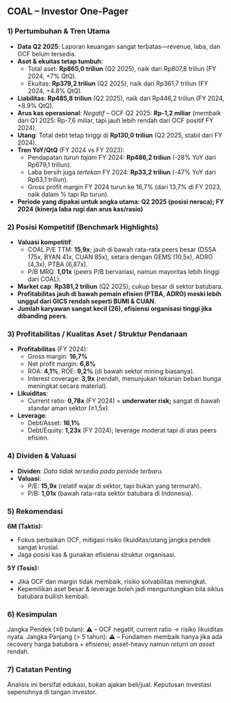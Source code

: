 ## COAL – Investor One-Pager

### 1) Pertumbuhan & Tren Utama

- **Data Q2 2025**: Laporan keuangan sangat terbatas—revenue, laba, dan OCF belum tersedia.
- **Aset & ekuitas tetap tumbuh**:
  - Total aset: **Rp865,0 triliun** (Q2 2025), naik dari Rp807,8 triliun (FY 2024, +7% QtQ).
  - Ekuitas: **Rp379,2 triliun** (Q2 2025), naik dari Rp361,7 triliun (FY 2024, +4.8% QtQ).
- **Liabilitas**: **Rp485,8 triliun** (Q2 2025), naik dari Rp446,2 triliun (FY 2024, +8.9% QtQ).
- **Arus kas operasional**: *Negatif* – OCF Q2 2025: **Rp-1,2 miliar** (membaik dari Q1 2025: Rp-7,6 miliar, tapi jauh lebih rendah dari OCF positif FY 2024).
- **Utang**: Total debt tetap tinggi di **Rp130,0 triliun** (Q2 2025, stabil dari FY 2024).
- **Tren YoY/QtQ** (FY 2024 vs FY 2023):
  - Pendapatan *turun tajam* FY 2024: **Rp486,2 triliun** (-28% YoY dari Rp679,1 triliun).
  - Laba bersih juga *tertekan* FY 2024: **Rp33,2 triliun** (-47% YoY dari Rp63,1 triliun).
  - Gross profit margin FY 2024 turun ke 16,7% (dari 13,7% di FY 2023, naik dalam % tapi Rp turun).
- **Periode yang dipakai untuk angka utama: Q2 2025 (posisi neraca); FY 2024 (kinerja laba rugi dan arus kas/rasio)**

### 2) Posisi Kompetitif (Benchmark Highlights)

- **Valuasi kompetitif**: 
  - COAL P/E TTM: **15,9x**; jauh di bawah rata-rata peers besar (DSSA 175x, BYAN 41x, CUAN 85x), setara dengan GEMS (10,5x), ADRO (4,3x), PTBA (6,87x).
  - P/B MRQ: **1,01x** (peers P/B bervariasi, namun mayoritas lebih tinggi dari COAL).
- **Market cap**: **Rp381,2 triliun** (Q2 2025); cukup besar di sektor batubara.
- **Profitabilitas jauh di bawah pemain efisien (PTBA, ADRO) meski lebih unggul dari GICS rendah seperti BUMI & CUAN**.
- **Jumlah karyawan sangat kecil (26), efisiensi organisasi tinggi jika dibanding peers**.

### 3) Profitabilitas / Kualitas Aset / Struktur Pendanaan

- **Profitabilitas** (FY 2024):
  - Gross margin: **16,7%**
  - Net profit margin: **6,8%**
  - ROA: **4,1%**, ROE: **9,2%** (di bawah sektor mining biasanya).
  - Interest coverage: **3,9x** (rendah, menunjukan tekanan beban bunga meningkat secara material).
- **Likuiditas**:
  - Current ratio: **0,78x** (FY 2024) = **underwater risk;** sangat di bawah standar aman sektor (≥1,5x).
- **Leverage**:
  - Debt/Asset: **16,1%**
  - Debt/Equity: **1,23x** (FY 2024); leverage moderat tapi di atas peers efisien.

### 4) Dividen & Valuasi

- **Dividen**: *Data tidak tersedia pada periode terbaru*.
- **Valuasi**:
  - P/E: **15,9x** (relatif wajar di sektor, tapi bukan yang termurah).
  - P/B: **1,01x** (bawah rata-rata sektor batubara di Indonesia).
 
### 5) Rekomendasi
**6M (Taktis):**
- Fokus perbaikan OCF, mitigasi risiko likuiditas/utang jangka pendek sangat krusial.
- Jaga posisi kas & gunakan efisiensi struktur organisasi.

**5Y (Tesis):**
- Jika OCF dan margin tidak membaik, risiko solvabilitas meningkat.
- Kepemilikan aset besar & leverage boleh jadi menguntungkan bila siklus batubara bullish kembali.

### 6) Kesimpulan
Jangka Pendek (≤6 bulan): **⚠️** – OCF negatif, current ratio → risiko likuiditas nyata.
Jangka Panjang (> 5 tahun): **⚠️** – Fundamen membaik hanya jika ada recovery harga batubara + efisiensi; asset-heavy namun *return on asset* rendah.

### 7) Catatan Penting
Analisis ini bersifat edukasi, bukan ajakan beli/jual. Keputusan investasi sepenuhnya di tangan investor.